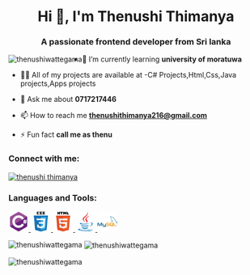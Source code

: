<h1 align="center">Hi 👋, I'm Thenushi Thimanya</h1>
<h3 align="center">A passionate frontend developer from Sri lanka</h3>
<img align="left" src="https://user-images.githubusercontent.com/59734313/157189039-c09b3e38-9f42-42c0-ab54-14f1574190a7.gif" alt="thenushiwattegama" />

<p align="left"></p>

- 🌱 I’m currently learning **university of moratuwa**

- 👨‍💻 All of my projects are available at -C# Projects,Html,Css,Java projects,Apps projects

- 💬 Ask me about **0717217446**

- 📫 How to reach me **thenushithimanya216@gmail.com**

- ⚡ Fun fact **call me as thenu**

<h3 align="left">Connect with me:</h3>

<p align="left">
<a href="https://fb.com/thenushi thimanya" target="blank"><img align="center" src="https://raw.githubusercontent.com/rahuldkjain/github-profile-readme-generator/master/src/images/icons/Social/facebook.svg" alt="thenushi thimanya" height="30" width="40" /></a>
</p>

<h3 align="left">Languages and Tools:</h3>
<p align="left"> <a href="https://www.w3schools.com/cs/" target="_blank" rel="noreferrer"> <img src="https://raw.githubusercontent.com/devicons/devicon/master/icons/csharp/csharp-original.svg" alt="csharp" width="40" height="40"/> </a> <a href="https://www.w3schools.com/css/" target="_blank" rel="noreferrer"> <img src="https://raw.githubusercontent.com/devicons/devicon/master/icons/css3/css3-original-wordmark.svg" alt="css3" width="40" height="40"/> </a> <a href="https://www.w3.org/html/" target="_blank" rel="noreferrer"> <img src="https://raw.githubusercontent.com/devicons/devicon/master/icons/html5/html5-original-wordmark.svg" alt="html5" width="40" height="40"/> </a> <a href="https://www.java.com" target="_blank" rel="noreferrer"> <img src="https://raw.githubusercontent.com/devicons/devicon/master/icons/java/java-original.svg" alt="java" width="40" height="40"/> </a> <a href="https://www.mysql.com/" target="_blank" rel="noreferrer"> <img src="https://raw.githubusercontent.com/devicons/devicon/master/icons/mysql/mysql-original-wordmark.svg" alt="mysql" width="40" height="40"/> </a> </p>

<p><img align="left" src="https://github-readme-stats.vercel.app/api/top-langs?username=thenushiwattegama&show_icons=true&locale=en&layout=compact" alt="thenushiwattegama" /></p>

<p>&nbsp;<img align="center" src="https://github-readme-stats.vercel.app/api?username=thenushiwattegama&show_icons=true&locale=en" alt="thenushiwattegama" /></p>

<p><img align="center" src="https://github-readme-streak-stats.herokuapp.com/?user=thenushiwattegama&" alt="thenushiwattegama" /></p>
